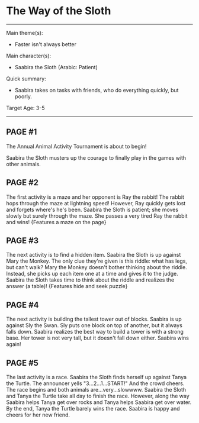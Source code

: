 # The Way of the Sloth

---

Main theme(s):

- Faster isn't always better

Main character(s):

- Saabira the Sloth (Arabic: Patient)

Quick summary:

- Saabira takes on tasks with friends, who do everything quickly, but poorly.

Target Age: 3-5

---

## PAGE #1

The Annual Animal Activity Tournament is about to begin!

Saabira the Sloth musters up the courage to finally play in the games with other animals.

## PAGE #2

The first activity is a maze and her opponent is Ray the rabbit! The rabbit hops through the maze at lightning speed! However, Ray quickly gets lost and forgets where's he's been. Saabira the Sloth is patient; she moves slowly but surely through the maze. She passes a very tired Ray the rabbit and wins! {Features a maze on the page}

## PAGE #3

The next activity is to find a hidden item. Saabira the Sloth is up against Mary the Monkey. The only clue they're given is this riddle: what has legs, but can't walk? Mary the Monkey doesn't bother thinking about the riddle. Instead, she picks up each item one at a time and gives it to the judge. Saabira the Sloth takes time to think about the riddle and realizes the answer (a table)! {Features hide and seek puzzle}

## PAGE #4

The next activity is building the tallest tower out of blocks. Saabira is up against Sly the Swan. Sly puts one block on top of another, but it always falls down. Saabira realizes the best way to build a tower is with a strong base. Her tower is not very tall, but it doesn't fall down either. Saabira wins again!

## PAGE #5

The last activity is a race. Saabira the Sloth finds herself up against Tanya the Turtle. The announcer yells "3...2...1...START!" And the crowd cheers. The race begins and both animals are...very...slowwww. Saabira the Sloth and Tanya the Turtle take all day to finish the race. However, along the way Saabira helps Tanya get over rocks and Tanya helps Saabira get over water. By the end, Tanya the Turtle barely wins the race. Saabira is happy and cheers for her new friend.
